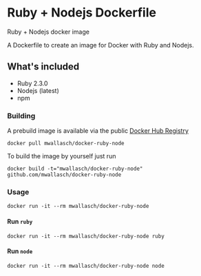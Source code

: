 # Ruby + Nodejs Dockerfile

Ruby + Nodejs docker image

A Dockerfile to create an image for Docker with Ruby and Nodejs.

## What's included
- Ruby 2.3.0
- Nodejs (latest)
- npm

### Building
A prebuild image is available via the public 
[Docker Hub Registry](https://registry.hub.docker.com/u/mwallasch/docker-ruby-node/)

    docker pull mwallasch/docker-ruby-node

To build the image by yourself just run 

    docker build -t="mwallasch/docker-ruby-node" github.com/mwallasch/docker-ruby-node


### Usage

    docker run -it --rm mwallasch/docker-ruby-node

#### Run `ruby`

    docker run -it --rm mwallasch/docker-ruby-node ruby

#### Run `node`

    docker run -it --rm mwallasch/docker-ruby-node node
